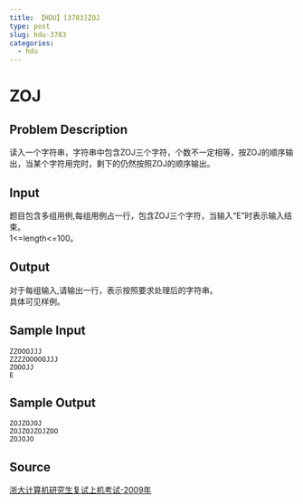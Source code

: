 ```yaml
---
title: 【HDU】[3783]ZOJ
type: post
slug: hdu-3783
categories:
  - hdu
---
```


# ZOJ

## Problem Description

读入一个字符串，字符串中包含ZOJ三个字符，个数不一定相等，按ZOJ的顺序输出，当某个字符用完时，剩下的仍然按照ZOJ的顺序输出。

## Input

题目包含多组用例,每组用例占一行，包含ZOJ三个字符，当输入“E”时表示输入结束。  
1<=length<=100。

## Output

对于每组输入,请输出一行，表示按照要求处理后的字符串。  
具体可见样例。

## Sample Input

```
ZZOOOJJJ
ZZZZOOOOOJJJ
ZOOOJJ
E
```

## Sample Output

```
ZOJZOJOJ
ZOJZOJZOJZOO
ZOJOJO
```

## Source

[浙大计算机研究生复试上机考试-2009年](https://acm.hdu.edu.cn//search.php?field=problem&key=%D5%E3%B4%F3%BC%C6%CB%E3%BB%FA%D1%D0%BE%BF%C9%FA%B8%B4%CA%D4%C9%CF%BB%FA%BF%BC%CA%D4-2009%C4%EA&source=1&searchmode=source)
